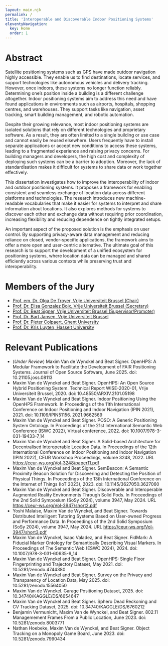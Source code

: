 ```yaml
---
layout: main.njk
permalink: /
title: 'Interoperable and Discoverable Indoor Positioning Systems'
eleventyNavigation:
  key: Home
  order: 1
---
```


# Abstract
Satellite positioning systems such as GPS have made outdoor navigation highly accessible. They enable us to find destinations, locate services, and support technologies like autonomous vehicles and delivery tracking. However, once indoors, these systems no longer function reliably. Determining one’s position inside a building is a different challenge altogether. Indoor positioning systems aim to address this need and have found applications in environments such as airports, hospitals, shopping centres, and warehouses. They support tasks like navigation, asset tracking, smart building management, and robotic automation.

Despite their growing relevance, most indoor positioning systems are isolated solutions that rely on different technologies and proprietary software. As a result, they are often limited to a single building or use case and cannot easily be reused elsewhere. Users frequently have to install separate applications or accept new conditions to access these systems, leading to a fragmented experience and raising privacy concerns. For building managers and developers, the high cost and complexity of deploying such systems can be a barrier to adoption. Moreover, the lack of standardisation makes it difficult for systems to share data or work together effectively.

This dissertation investigates how to improve the interoperability of indoor and outdoor positioning systems. It proposes a framework for enabling consistent and seamless exchange of location data across different platforms and technologies. The research introduces new machine-readable vocabularies that make it easier for systems to interpret and share information about locations. It also explores methods for systems to discover each other and exchange data without requiring prior coordination, increasing flexibility and reducing dependence on tightly integrated setups.

An important aspect of the proposed solution is the emphasis on user control. By supporting privacy-aware data management and reducing reliance on closed, vendor-specific applications, the framework aims to offer a more open and user-centric alternative. The ultimate goal of this research is to support the development of a unified ecosystem for positioning systems, where location data can be managed and shared efficiently across various contexts while preserving trust and interoperability.

# Members of the Jury
- [Prof. em. Dr. Olga De Troyer, Vrije Universiteit Brussel (Chair)](https://wise.vub.ac.be/member/olga-de-troyer)
- [Prof. Dr. Elisa Gonzalez Boix, Vrije Universiteit Brussel (Secretary)](https://soft.vub.ac.be/disco/elisa/)
- [Prof. Dr. Beat Signer, Vrije Universiteit Brussel (Supervisor/Promoter)](https://beatsigner.com/)
- [Prof. Dr. Bart Jansen, Vrije Universiteit Brussel](https://www.etrovub.be/people/member/about-bio/bjansen/)
- [Prof. Dr. Pieter Colpaert, Ghent University](https://pietercolpaert.be/)
- [Prof. Dr. Kris Luyten, Hasselt University](https://www.uhasselt.be/nl/wie-is-wie/kris-luyten)

# Relevant Publications
- (*Under Review*) Maxim Van de Wynckel and Beat Signer. OpenHPS: A Modular Framework to Facilitate the Development of FAIR Positioning Systems. Journal of Open Source Software, June 2025. doi: 10.21105.joss.08113
- Maxim Van de Wynckel and Beat Signer. OpenHPS: An Open Source Hybrid Positioning System. Technical Report WISE-2020-01, Vrije Universiteit Brussel, 2020. doi: 10.48550/ARXIV.2101.05198
- Maxim Van de Wynckel and Beat Signer. Indoor Positioning Using the OpenHPS Framework. In Proceedings of the 11th International Conference on Indoor Positioning and Indoor Navigation (IPIN 2021), 2021. doi: 10.1109/IPIN51156.
2021.9662569
- Maxim Van de Wynckel and Beat Signer. POSO: A Generic Positioning System Ontology. In Proceedings of the 21st International Semantic Web Conference (ISWC 2022), Virtual conference, 2022. doi: 10.1007/978-3-031-19433-7_14
- Maxim Van de Wynckel and Beat Signer. A Solid-based Architecture for Decentralised Interoperable Location Data. In Proceedings of the 12th International Conference on Indoor Positioning and Indoor Navigation (IPIN 2022), CEUR Workshop Proceedings, volume 3248, 2022. URL https://ceur-ws.org/Vol-3248/paper11.pdf
- Maxim Van de Wynckel and Beat Signer. SemBeacon: A Semantic Proximity Beacon Solution for Discovering and Detecting the Position of Physical Things. In Proceedings of the 13th International Conference on the Internet of Things (IoT 2023), 2023. doi: 10.1145/3627050.3627060
- Maxim Van de Wynckel and Beat Signer. Discoverable and Interoperable Augmented Reality Environments Through Solid Pods. In Proceedings of the 2nd Solid Symposium (SoSy 2024), volume 3947, May 2024. URL https://ceur-ws.org/Vol-3947/short2.pdf
- Yoshi Malaise, Maxim Van de Wynckel, and Beat Signer. Towards Distributed Intelligent Tutoring Systems Based on User-owned Progress and Performance Data. In Proceedings of the 2nd Solid Symposium (SoSy 2024), volume 3947, May 2024. URL https://ceur-ws.org/Vol-3947/short3.pdf
- Maxim Van de Wynckel, Isaac Valadez, and Beat Signer. FidMark: A Fiducial Marker Ontology for Semantically Describing Visual Markers. In Proceedings of The Semantic Web (ESWC 2024), 2024. doi: 10.1007/978-3-031-60635-9_14
- Maxim Van de Wynckel and Beat Signer. OpenHPS: Single Floor Fingerprinting and Trajectory Dataset, May 2021. doi: 10.5281/zenodo.4744380
- Maxim Van de Wynckel and Beat Signer. Survey on the Privacy and Transparency of Location Data, May 2025. doi: 10.5281/zenodo.15564050
- Maxim Van de Wynckel. Garage Positioning Dataset, 2025. doi: 10.34740/KAGGLE/DS/6654647
- Maxim Van de Wynckel and Beat Signer. Sphero Dead Reckoning and CV Tracking Dataset, 2025. doi: 10.34740/KAGGLE/DS/6760212
- Benjamin Vermunicht, Maxim Van de Wynckel, and Beat Signer. 802.11 Managemement Frames From a Public Location, June 2023. doi: 10.5281/zenodo.8003771
- Nathan Hoebeke, Maxim Van de Wynckel, and Beat Signer. Object Tracking on a Monopoly Game Board, June 2023. doi: 10.5281/zenodo.7990434
